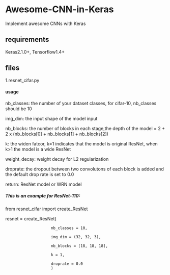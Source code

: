 # Awesome-CNN-in-Keras
Implement awesome CNNs with Keras

## requirements
Keras2.1.0+, Tensorflow1.4+

## files
1.resnet_cifar.py
#### usage

nb_classes: the number of your dataset classes, for cifar-10, nb_classes should be 10

img_dim: the input shape of the model input

nb_blocks: the number of blocks in each stage,the depth of the model = 2 + 2 x (nb_blocks[0] + nb_blocks[1] + nb_blocks[2])

k: the widen fatcor, k=1 indicates that the model is original ResNet, when k>1 the model is a wide ResNet

weight_decay: weight decay for L2 regularization

droprate: the dropout between two convolutons of each block is added and the default drop rate is set to 0.0

return: ResNet model or WRN model

##### This is an example for ResNet-110:

from resnet_cifar import create_ResNet

resnet = create_ResNet(

                        nb_classes = 10,
                        
                        img_dim = (32, 32, 3),
                        
                        nb_blocks = [18, 18, 18],
                        
                        k = 1,
                        
                        droprate = 0.0
                        )
